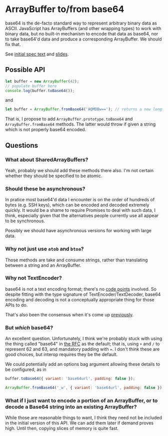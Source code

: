 # ArrayBuffer to/from base64

base64 is the de-facto standard way to represent arbitrary binary data as ASCII. JavaScript has ArrayBuffers (and other wrapping types) to work with binary data, but no built-in mechanism to encode that data as base64, nor to take base64'd data and produce a corresponding ArrayBuffer. We should fix that.

See [initial spec text](https://bakkot.github.io/proposal-arraybuffer-base64/) and [slides](https://docs.google.com/presentation/d/1i7_ajP8J1EjILjBoYYkE2nmCT429-LuD7kJyhRUdXqY/edit?usp=sharing).

## Possible API

```js
let buffer = new ArrayBuffer(42);
// populate buffer here
console.log(buffer.toBase64());
```
and
```js
let buffer = ArrayBuffer.fromBase64('AQMDBw=='); // returns a new length-4 ArrayBuffer
```

That is, I propose to add `ArrayBuffer.prototype.toBase64` and `ArrayBuffer.fromBase64` methods. The latter would throw if given a string which is not properly base64 encoded.

## Questions

### What about SharedArrayBuffers?

Yeah, probably we should add these methods there also. I'm not certain whether they should be specified to be atomic.

### Should these be asynchronous?

In pratice most base64'd data I encounter is on the order of hundreds of bytes (e.g. SSH keys), which can be encoded and decoded extremely quickly. It would be a shame to require Promises to deal with such data, I think, especially given that the alternatives people currently use all appear to be synchronous.

Possibly we should have asynchronous versions for working with large data.

### Why not just use `atob` and `btoa`?

Those methods are take and consume strings, rather than translating between a string and an ArrayBuffer.

### Why not TextEncoder?

base64 is not a text encoding format; there's no [code points](https://unicode.org/glossary/#code_point) involved. So despite fitting with the type signature of TextEncoder/TextDecoder, base64 encoding and decoding is not a conceptually appropriate thing for those APIs to do.

That's also been the consensus when it's come up [previously](https://discourse.wicg.io/t/base64-with-textencoder-textdecoder/1307/2).

### But _which_ base64?

An excellent question. Unfortunately, I think we're probably stuck with using the thing called "base64" in [the RFC](https://datatracker.ietf.org/doc/html/rfc4648#section-4) as the default; that is, using `+` and `/` to represent 62 and 63, and mandatory padding with `=`. I don't think these are good choices, but interop requires they be the default.

We could potentially add an options bag argument allowing these details to be configured, as in
```js
buffer.toBase64({ variant: 'base64url', padding: false });

ArrayBuffer.fromBase64('_w', { variant: 'base64url', padding: false });
```

### What if I just want to encode a portion of an ArrayBuffer, or to decode a Base64 string into an existing ArrayBuffer?

While those are reasonable things to want, I think they need not be included in the initial version of this API. We can add them later if demand proves high. Until then, copying slices of memory is quite fast.
